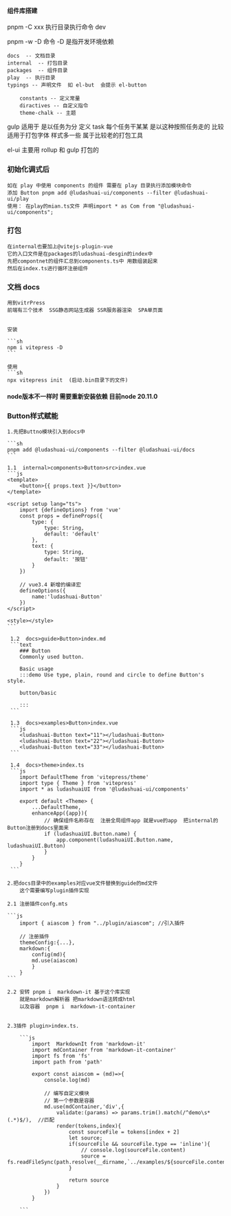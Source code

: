 #### 组件库搭建

pnpm -C xxx 执行目录执行命令 dev

pnpm -w -D 命令 -D 是指开发环境依赖

    docs  -- 文档目录
    internal  -- 打包目录
    packages  -- 组件目录
    play  -- 执行目录
    typings -- 声明文件  如 el-but  会提示 el-button

        constants -- 定义常量
        diractives -- 自定义指令
        theme-chalk -- 主题

gulp 适用于 是以任务为分 定义 task 每个任务干某某 是以这种按照任务走的
比较适用于打包字体 样式多一些 属于比较老的打包工具

el-ui 主要用 rollup 和 gulp 打包的

### 初始化调式后

    如在 play 中使用 components 的组件 需要在 play 目录执行添加模块命令
    添加 Button pnpm add @ludashuai-ui/components --filter @ludashuai-ui/play
    使用： 在play的mian.ts文件 声明import * as Com from "@ludashuai-ui/components";

### 打包

    在internal也要加上@vitejs-plugin-vue
    它的入口文件是在packages的ludashuai-desgin的index中
    先把compontnet的组件汇总到components.ts中 用数组装起来
    然后在index.ts进行循环注册组件

### 文档 docs

    用到vitrPress
    前端有三个技术  SSG静态网站生成器 SSR服务器渲染  SPA单页面


    安装

    ```sh
    npm i vitepress -D
    ```

    使用
    ```sh
    npx vitepress init  (启动.bin目录下的文件)


#### node版本不一样时 需要重新安装依赖  目前node 20.11.0

### Button样式赋能
    1.先把Buttno模块引入到docs中 

    ```sh
    pnpm add @ludashuai-ui/components --filter @ludashuai-ui/docs
    ```

    1.1  internal>components>Button>src>index.vue
    ```js
    <template>
        <button>{{ props.text }}</button>
    </template>

    <script setup lang="ts">
        import {defineOptions} from 'vue'
        const props = defineProps({
            type: {
                type: String,
                default: 'default'
            },
            text: {
                type: String,
                default: '按钮'
            }
        })

        // vue3.4 新增的编译宏
        defineOptions({
            name:'ludashuai-Button'
        })
    </script>

    <style></style>
    ```

     1.2  docs>guide>Button>index.md
     ```text
        ### Button
        Commonly used button.

        Basic usage
        :::demo Use type, plain, round and circle to define Button's style.

        button/basic

        :::
     ```

     1.3  docs>examples>Button>index.vue
     ```js
        <ludashuai-Button text="11"></ludashuai-Button>
        <ludashuai-Button text="22"></ludashuai-Button>
        <ludashuai-Button text="33"></ludashuai-Button>
     ```

     1.4  docs>theme>index.ts
     ```js
        import DefaultTheme from 'vitepress/theme'
        import type { Theme } from 'vitepress'
        import * as ludashuaiUI from '@ludashuai-ui/components'

        export default <Theme> {
            ...DefaultTheme,
            enhanceApp({app}){
                // 确保组件名称存在  注册全局组件app 就是vue的app  把internal的Button注册到docs里面来
                if (ludashuaiUI.Button.name) {
                    app.component(ludashuaiUI.Button.name, ludashuaiUI.Button)
                }
            }
        }
     ```

    2.把docs目录中的examples对应vue文件替换到guide的md文件  
        这个需要编写plugin插件实现
    
    2.1 注册插件confg.mts

    ```js
        import { aiascom } from "../plugin/aiascom"; //引入插件

        // 注册插件
        themeConfig:{...},
        markdown:{
            config(md){
            md.use(aiascom)
            }
        }
    ```

    2.2 安转 pnpm i  markdown-it 基于这个库实现
        就是markdown解析器 把markdown语法转成html
        以及容器  pnpm i  markdown-it-container


    2.3插件 plugin>index.ts.
            
        ```js
            import  MarkdownIt from 'markdown-it'
            import mdContainer from 'markdown-it-container'
            import fs from 'fs'
            import path from 'path'

            export const aiascom = (md)=>{
                console.log(md)

                // 编写自定义模块
                // 第一个参数是容器
                md.use(mdContainer,'div',{
                    validate:(params) => params.trim().match(/^demo\s*(.*)$/),  //匹配
                    render(tokens,index){
                        const sourceFile = tokens[index + 2]
                        let source;
                        if(sourceFile && sourceFile.type == 'inline'){
                            // console.log(sourceFile.content)
                            source = fs.readFileSync(path.resolve(__dirname,`../examples/${sourceFile.content}.vue`))
                        }

                        return source
                    }
                })
            }

        ```
        


    